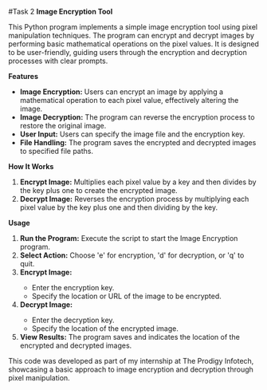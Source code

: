 #Task 2
<b>Image Encryption Tool</b>

This Python program implements a simple image encryption tool using pixel manipulation techniques. The program can encrypt and decrypt images by performing basic mathematical operations on the pixel values. It is designed to be user-friendly, guiding users through the encryption and decryption processes with clear prompts.

<b>Features</b>

- <b>Image Encryption:</b> Users can encrypt an image by applying a mathematical operation to each pixel value, effectively altering the image.
- <b>Image Decryption:</b> The program can reverse the encryption process to restore the original image.
- <b>User Input:</b> Users can specify the image file and the encryption key.
- <b>File Handling:</b> The program saves the encrypted and decrypted images to specified file paths.

<b>How It Works</b>

1. <b>Encrypt Image:</b> Multiplies each pixel value by a key and then divides by the key plus one to create the encrypted image.
2. <b>Decrypt Image:</b> Reverses the encryption process by multiplying each pixel value by the key plus one and then dividing by the key.

<b>Usage</b>
<ol>
<li><b>Run the Program:</b> Execute the script to start the Image Encryption program.</li>
<li><b>Select Action:</b> Choose 'e' for encryption, 'd' for decryption, or 'q' to quit.</li>
<li><b>Encrypt Image:</b></li>
  <ul>
    <li>Enter the encryption key.</li>
    <li>Specify the location or URL of the image to be encrypted.</li>
  </ul>
<li><b>Decrypt Image:</b></li>
  <ul>
    <li>Enter the decryption key.</li>
    <li>Specify the location of the encrypted image.</li>
  </ul>
<li><b>View Results:</b> The program saves and indicates the location of the encrypted and decrypted images.</li>
</ol>

This code was developed as part of my internship at The Prodigy Infotech, showcasing a basic approach to image encryption and decryption through pixel manipulation.
